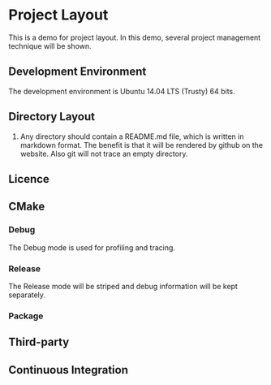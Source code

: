 # Project Layout 
This is a demo for project layout. In this demo, several project management technique will be shown.

## Development Environment
The development environment is Ubuntu 14.04 LTS (Trusty) 64 bits.

## Directory Layout

1. Any directory should contain a README.md file, which is written in markdown format. The benefit is that it will be rendered by github on the website. Also git will not trace an empty directory.

## Licence

## CMake

### Debug
The Debug mode is used for profiling and tracing.
### Release
The Release mode will be striped and debug information will be kept separately.
### Package


## Third-party

## Continuous Integration
